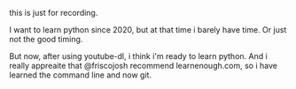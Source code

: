 this is just for recording. 

I want to learn python since 2020, but at that time i barely have time. Or just not the good timing.

But now, after using youtube-dl, i think i'm ready to learn python.
And i really appreaite that @friscojosh recommend learnenough.com, so i have learned the command line and now git.

